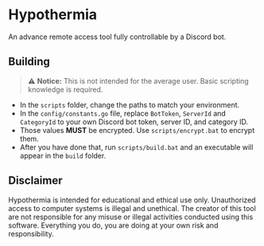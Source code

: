 # Hypothermia
An advance remote access tool fully controllable by a Discord bot.

## Building
> ⚠️ **Notice:** This is not intended for the average user. Basic scripting knowledge is required.

- In the `scripts` folder, change the paths to match your environment.
- In the `config/constants.go` file, replace `BotToken`, `ServerId` and `CategoryId` to your own Discord bot token, server ID, and category ID.
- Those values **MUST** be encrypted. Use `scripts/encrypt.bat` to encrypt them.
- After you have done that, run `scripts/build.bat` and an executable will appear in the `build` folder.

## Disclaimer
Hypothermia is intended for educational and ethical use only. Unauthorized access to computer systems is illegal and unethical. The creator of this tool are not responsible for any misuse or illegal activities conducted using this software. ​Everything you do, you are doing at your own risk and responsibility.